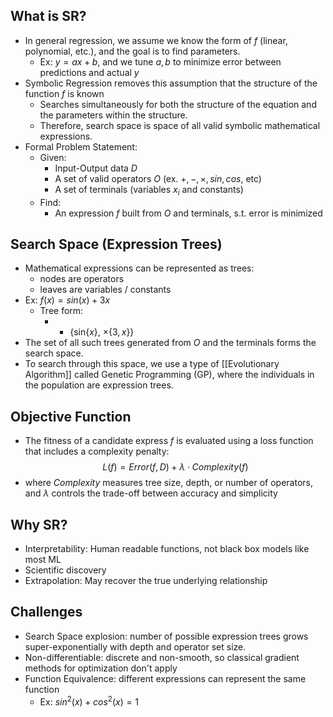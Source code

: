 ## What is SR?
- In general regression, we assume we know the form of $f$ (linear, polynomial, etc.), and the goal is to find parameters.
	- Ex: $y = ax + b$, and we tune $a, b$ to minimize error between predictions and actual $y$
- Symbolic Regression removes this assumption that the structure of the function $f$ is known
	- Searches simultaneously for both the structure of the equation and the parameters within the structure.
	- Therefore, search space is space of all valid symbolic mathematical expressions.
- Formal Problem Statement:
	- Given:
		- Input-Output data $D$
		- A set of valid operators $O$ (ex. $+, -, \times, sin, cos,$ etc)
		- A set of terminals (variables $x_i$ and constants)
	- Find:
		- An expression $f$ built from $O$ and terminals, s.t. error is minimized
## Search Space (Expression Trees)
- Mathematical expressions can be represented as trees:
	- nodes are operators
	- leaves are variables / constants
- Ex: $f(x) = sin(x) + 3x$
	- Tree form:
		- + {sin{$x$}, $\times\{3, x\}$}
- The set of all such trees generated from $O$ and the terminals forms the search space.
- To search through this space, we use a type of [[Evolutionary Algorithm]] called Genetic Programming (GP), where the individuals in the population are expression trees.
## Objective Function
- The fitness of a candidate express $f$ is evaluated using a loss function that includes a complexity penalty:
$$L(f) = Error(f, D) + \lambda \cdot Complexity(f)$$
- where $Complexity$ measures tree size, depth, or number of operators, and $\lambda$ controls the trade-off between accuracy and simplicity

## Why SR?
- Interpretability: Human readable functions, not black box models like most ML
- Scientific discovery
- Extrapolation: May recover the true underlying relationship
## Challenges
- Search Space explosion: number of possible expression trees grows super-exponentially with depth and operator set size.
- Non-differentiable: discrete and non-smooth, so classical gradient methods for optimization don't apply
- Function Equivalence: different expressions can represent the same function
	- Ex: $sin^2(x) + cos^2(x) = 1$